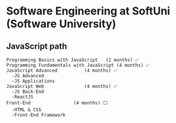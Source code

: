# Software Engineering at SoftUni (Software University)

## JavaScript path

```
Programming Basics with JavaScript	 (2 months)	✅
Programming Fundamentals with JavaScript (4 months)	✅
JavaScript Advanced	 		 (4 months)	✅
  -JS Advanced
  -JS Applications
JavaScript Web     			 (4 months)	✅
  -JS Back-End
  -ReactJS
Front-End				 (4 months)	⬜️
  -HTML & CSS
  -Front-End Framework
```

